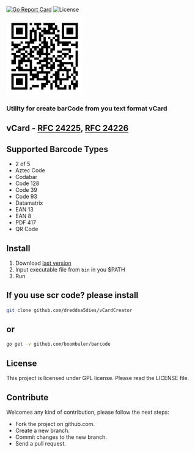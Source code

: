 [![Go Report Card](https://goreportcard.com/badge/github.com/dreddsa5dies/vCardCreator)](https://goreportcard.com/report/github.com/dreddsa5dies/vCardCreator) ![License](https://img.shields.io/aur/license/yaourt.svg)

![IMAGE](img/qrcode.png)

### Utility for create barCode from you text format vCard

## vCard - [RFC 24225](https://tools.ietf.org/html/rfc2425), [RFC 24226](https://tools.ietf.org/html/rfc2426)

## Supported Barcode Types ##
* 2 of 5
* Aztec Code
* Codabar
* Code 128
* Code 39
* Code 93
* Datamatrix
* EAN 13
* EAN 8
* PDF 417
* QR Code

## Install
1. Download [last version](https://github.com/dreddsa5dies/vCardCreator/releases/)
2. Input executable file from `bin` in you $PATH
3. Run

## If you use scr code? please install
```bash
git clone github.com/dreddsa5dies/vCardCreator
```
## or
```bash
go get -v github.com/boombuler/barcode
```

## License
This project is licensed under GPL license. Please read the LICENSE file.

## Contribute
Welcomes any kind of contribution, please follow the next steps:
- Fork the project on github.com.
- Create a new branch.
- Commit changes to the new branch.
- Send a pull request.
